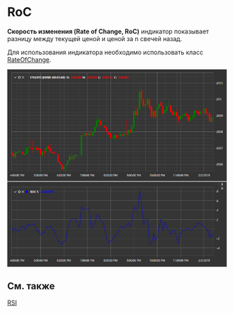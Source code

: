 # RoC

**Скорость изменения (Rate of Change, RoC)** индикатор показывает разницу между текущей ценой и ценой за n свечей назад. 

Для использования индикатора необходимо использовать класс [RateOfChange](xref:StockSharp.Algo.Indicators.RateOfChange). 

![IndicatorRateOfChange](../../../../images/indicatorrateofchange.png)

## См. также

[RSI](rsi.md)
